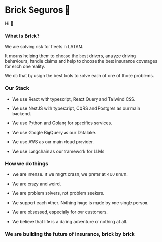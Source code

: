 # Brick Seguros 🧱

Hi 🤙

### What is Brick?
We are solving risk for fleets in LATAM.

It means helping them to choose the best drivers, analyze driving behaviours, handle claims and help to choose the best insurance coverages for each one reality.

We do that by usign the best tools to solve each of one of those problems.

### Our Stack

- We use React with typescript, React Query and Tailwind CSS.

- We use NestJS with typescript, CQRS and Postgres as our main backend.

- We use Python and Golang for specifics services.

- We use Google BigQuery as our Datalake.

- We use AWS as our main cloud provider.

- We use Langchain as our framework for LLMs

### How we do things

- We are intense. If we might crash, we prefer at 400 km/h.

- We are crazy and weird.

- We are problem solvers, not problem seekers.

- We support each other. Nothing huge is made by one single person.

- We are obsessed, especially for our customers.

- We believe that life is a daring adventure or nothing at all.


### We are building the future of insurance, **brick by brick**
